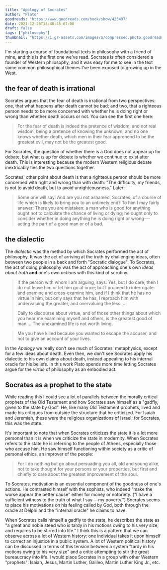```yaml
---
title: "Apology of Socrates"
author: "Plato"
goodreads: "https://www.goodreads.com/book/show/423497"
date: 2021-12-26T13:40:45-07:00
draft: false
tags: ["philosophy"]
thumbnail: "https://i.gr-assets.com/images/S/compressed.photo.goodreads.com/books/1349041730l/423497.jpg"
---
```


I'm starting a course of foundational texts in philosophy with a friend of mine, and this is the first one we've read. Socrates is often considered a founder of Western philosophy, and it was easy for me to see in the text some common philosophical themes I've been exposed to growing up in the West.

## the fear of death is irrational

Socrates argues that the fear of death is irrational from two perspectives: one, that what happens after death cannot be bad; and two, that a righteous person needs to be more concerned with whether he is doing right or wrong than whether death occurs or not. You can see the first one here:

> For the fear of death is indeed the pretence of wisdom, and not real wisdom, being a pretence of knowing the unknown; and no one knows whether death, which men in their fear apprehend to be the greatest evil, may not be the greatest good.

For Socrates, the question of whether there is a God does not appear up for debate, but what *is* up for debate is whether we continue to exist after death. This is interesting because the modern Western religious debate inextricably ties the two questions together.

Socrates' other point about death is that a righteous person should be more concerned with right and wrong than with death: "The difficulty, my friends, is not to avoid death, but to avoid unrighteousness." Later:

> Some one will say: And are you not ashamed, Socrates, of a course of life which is likely to bring you to an untimely end? To him I may fairly answer: There you are mistaken: a man who is good for anything ought not to calculate the chance of living or dying; he ought only to consider whether in doing anything he is doing right or wrong---acting the part of a good man or of a bad.

## the dialectic

The *dialectic* was the method by which Socrates performed the act of philosophy. It was the act of arriving at the truth by challenging ideas, often between two people in a back and forth "Socratic dialogue". To Socrates, the act of doing philosophy was the act of approaching one's own *ideas about truth* **and** one's own *actions* with this kind of scrutiny.

> If the person with whom I am arguing, says: Yes, but I do care; then I do not leave him or let him go at once; but I proceed to interrogate and examine and cross-examine him, and if I think that he has no virtue in him, but only says that he has, I reproach him with undervaluing the greater, and overvaluing the less. ...
>
> Daily to discourse about virtue, and of those other things about which you hear me examining myself and others, is the greatest good of man ... The unexamined life is not worth living.

> Me you have killed because you wanted to escape the accuser, and not to give an account of your lives.

In the *Apology* we really don't see much of Socrates' metaphysics, except for a few ideas about death. Even then, we don't see Socrates apply his dialectic to his own claims about death, instead appealing to his internal oracle for his beliefs. In this work Plato spends more time letting Socrates argue for the *virtue* of philosophy as an embodied act.

## Socrates as a prophet to the state

While reading this I could see a lot of parallels between the morally critical prophets of the Old Testament and how Socrates saw himself as a "gadfly, given to the state by God". He, like many Old Testament prophets, lived and made his critiques from outside the structure that he criticized. For Isaiah and Jeremiah, these were the religious organizations of Israel; for Socrates, this was the state.

It's important to note that when Socrates criticizes the state it is a lot more personal than it is when we criticize the state in modernity. When Socrates refers to the state he is referring to the people of Athens, especially those who accuse him. He saw himself functioning within society as a critic of personal ethics, an improver of the people:

> For I do nothing but go about persuading you all, old and young alike, not to take thought for your persons or your properties, but first and chiefly to care about the greatest improvement of the soul.

To Socrates, motivation is an essential component of the goodness of one's actions. He contrasted himself with the sophists, who indeed "make the worse appear the better cause" either for money or notoriety. ("I have a sufficient witness to the truth of what I say---my poverty.") Socrates seems to place his motivations on his feeling called by God, both through the oracle at Delphi and the "internal oracle" he claims to have.

When Socrates calls himself a gadfly to the state, he describes the state as "a great and noble steed who is tardy in his motions owing to his very size, and requires to be stirred into life." I think this is a pattern that we can observe across a lot of Western history: one individual takes it upon himself to correct an injustice in a public system. A lot of Western political history can be discussed in terms of this tension between a system "tardy in his motions owing to his very size" and a critic attempting to stir the great bureaucracy into life. I would place Socrates in a group with other Western "prophets": Isaiah, Jesus, Martin Luther, Galileo, Martin Luther King Jr., etc.
